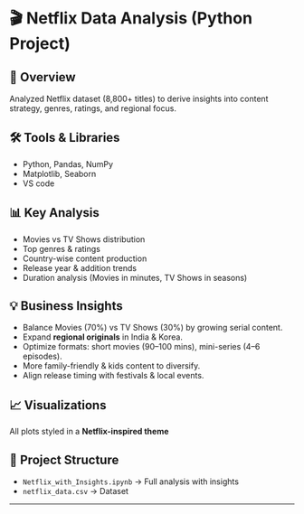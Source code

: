 # 🎬 Netflix Data Analysis (Python Project)

## 📌 Overview
Analyzed Netflix dataset (8,800+ titles) to derive insights into content strategy, genres, ratings, and regional focus.

## 🛠 Tools & Libraries
- Python, Pandas, NumPy
- Matplotlib, Seaborn
- VS code

## 📊 Key Analysis
- Movies vs TV Shows distribution
- Top genres & ratings
- Country-wise content production
- Release year & addition trends
- Duration analysis (Movies in minutes, TV Shows in seasons)

## 💡 Business Insights
- Balance Movies (70%) vs TV Shows (30%) by growing serial content.
- Expand **regional originals** in India & Korea.
- Optimize formats: short movies (90–100 mins), mini-series (4–6 episodes).
- More family-friendly & kids content to diversify.
- Align release timing with festivals & local events.

## 📈 Visualizations
All plots styled in a **Netflix-inspired theme** 

## 📂 Project Structure
- `Netflix_with_Insights.ipynb` → Full analysis with insights
- `netflix_data.csv` → Dataset


---
